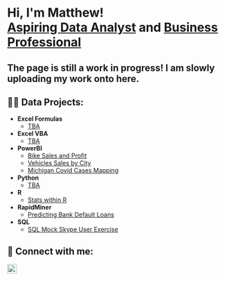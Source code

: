 <h1>Hi, I'm Matthew! <br/><a href="https://github.com/silveri-matthew">Aspiring Data Analyst</a> and <a href="https://www.linkedin.com/in/matthew-silveri/">Business Professional</a></h1>

<h2> The page is still a work in progress! I am slowly uploading my work onto here.</h2>

<h2>👨‍💻 Data Projects:</h2>

- <b>Excel Formulas</b>
  - [TBA ](https://github.com/)
- <b>Excel VBA</b>
  - [TBA ](https://github.com/)
- <b>PowerBI</b>
  - [Bike Sales and Profit](https://github.com/silveri-matthew/PowerBIBikeSales)
  - [Vehicles Sales by City](https://github.com/silveri-matthew/PowerBIBikeSales)
  - [Michigan Covid Cases Mapping](https://github.com/silveri-matthew/PowerBICovidCasesMI)
- <b>Python</b>
  - [TBA ](https://github.com/)
- <b>R</b>
  - [Stats within R](https://github.com/silveri-matthew/FunctionsInR)
- <b>RapidMiner</b>
  - [Predicting Bank Default Loans](https://github.com/silveri-matthew/RapidMinerPredictiveBankDeafult)
- <b>SQL</b>
  - [SQL Mock Skype User Exercise](https://github.com/silveri-matthew/SQLSkypeExercise)

<h2> 🤳 Connect with me:</h2>

[<img align="left" alt="JoshMadakor | LinkedIn" width="22px" src="https://cdn.jsdelivr.net/npm/simple-icons@v3/icons/linkedin.svg" />][linkedin]

[linkedin]: https://www.linkedin.com/in/matthew-silveri/

<!--
**silveri-matthew/silveri-matthew** is a ✨ _special_ ✨ repository because its `README.md` (this file) appears on your GitHub profile.

Here are some ideas to get you started:

- 🔭 I’m currently working on ...
- 🌱 I’m currently learning ...
- 👯 I’m looking to collaborate on ...
- 🤔 I’m looking for help with ...
- 💬 Ask me about ...
- 📫 How to reach me: ...
- 😄 Pronouns: ...
- ⚡ Fun fact: ...
-->
